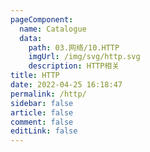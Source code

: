```yaml
---
pageComponent: 
  name: Catalogue
  data: 
    path: 03.网络/10.HTTP
    imgUrl: /img/svg/http.svg
    description: HTTP相关
title: HTTP
date: 2022-04-25 16:18:47
permalink: /http/
sidebar: false
article: false
comment: false
editLink: false
---
```

